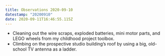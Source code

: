 ```yaml
---
title: Observations 2020-09-10
datestamp: "20200910"
date: 2020-09-11T16:46:55.115Z
---
```

- Cleaning out the wire scraps, exploded batteries, mini motor parts, and LEGO wheels from my childhood project toolbox.
- Climbing on the prospective studio building’s roof by using a big, old-school TV antenna as a ladder.